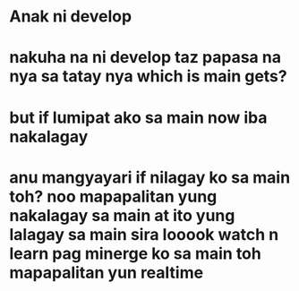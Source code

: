 # Anak ni develop 
# nakuha na ni develop taz papasa na nya sa tatay nya which is main gets?
# but if lumipat ako sa main now iba nakalagay
# anu mangyayari if nilagay ko sa main toh? noo mapapalitan yung nakalagay sa main at ito yung lalagay sa main sira looook watch n learn pag minerge ko sa main toh mapapalitan yun realtime